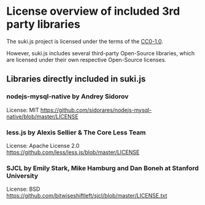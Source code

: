 # License overview of included 3rd party libraries

The suki.js project is licensed under the terms of the [CC0-1.0](LICENSE).

However, suki.js includes several third-party Open-Source libraries, 
which are licensed under their own respective Open-Source licenses.

## Libraries directly included in suki.js

### nodejs-mysql-native by Andrey Sidorov
License: MIT
https://github.com/sidorares/nodejs-mysql-native/blob/master/LICENSE

### less.js by Alexis Sellier & The Core Less Team
License: Apache License 2.0
https://github.com/less/less.js/blob/master/LICENSE

### SJCL by Emily Stark, Mike Hamburg and Dan Boneh at Stanford University
License: BSD
https://github.com/bitwiseshiftleft/sjcl/blob/master/LICENSE.txt
